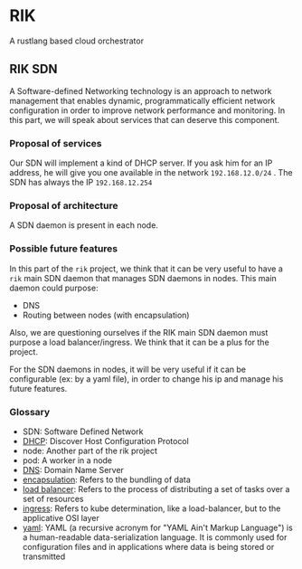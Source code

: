 # RIK

A rustlang based cloud orchestrator

## RIK SDN

A Software-defined Networking technology is an approach to network management that enables dynamic, programmatically efficient network configuration in order to improve network performance and monitoring. In this part, we will speak about services that can deserve this component.

### Proposal of services

Our SDN will implement a kind of DHCP server. If you ask him for an IP address, he will give you one available in the network `192.168.12.0/24` . The SDN has always the IP `192.168.12.254`

### Proposal of architecture

A SDN daemon is present in each node.

### Possible future features

In this part of the `rik` project, we think that it can be very useful to have a `rik` main SDN daemon that manages SDN daemons in nodes. This main daemon could purpose:

- DNS
- Routing between nodes (with encapsulation)

Also, we are questioning ourselves if the RIK main SDN daemon must purpose a load balancer/ingress. We think that it can be a plus for the project.

For the SDN daemons in nodes, it will be very useful if it can be configurable (ex: by a yaml file),  in order to change his ip and manage his future features.

### Glossary

- SDN: Software Defined Network
- [DHCP](https://en.wikipedia.org/wiki/Dynamic_Host_Configuration_Protocol): Discover Host Configuration Protocol
- node: Another part of the rik project
- pod: A worker in a node
- [DNS](https://en.wikipedia.org/wiki/Domain_Name_System): Domain Name Server
- [encapsulation](https://en.wikipedia.org/wiki/Encapsulation_(computer_programming)): Refers to the bundling of data
- [load balancer](https://en.wikipedia.org/wiki/Load_balancing_(computing)): Refers to the process of distributing a set of tasks over a set of resources
- [ingress](https://kubernetes.io/docs/concepts/services-networking/ingress/): Refers to kube determination, like a load-balancer, but to the applicative OSI layer
- [yaml](https://en.wikipedia.org/wiki/YAML): YAML (a recursive acronym for "YAML Ain't Markup Language") is a human-readable data-serialization language. It is commonly used for configuration files and in applications where data is being stored or transmitted


